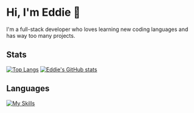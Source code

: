 # Hi, I'm Eddie 👋
I'm a full-stack developer who loves learning new coding languages and has way too many projects.

## Stats
[![Top Langs](https://github-readme-stats.vercel.app/api/top-langs/?username=b-edd&theme=radical&align=left&layout=donut)](https://github.com/b-edd/github-readme-stats)
[![Eddie's GitHub stats](https://github-readme-stats.vercel.app/api?username=b-edd&theme=radical&rank_icon=github)](https://github.com/b-edd/github-readme-stats)

## Languages
[![My Skills](https://skillicons.dev/icons?i=python,c#,html,css,js)](https://skillicons.dev)
<!--
**B-Edd/B-Edd** is a ✨ _special_ ✨ repository because its `README.md` (this file) appears on your GitHub profile.

Here are some ideas to get you started:

- 🔭 I’m currently working on ...
- 🌱 I’m currently learning ...
- 👯 I’m looking to collaborate on ...
- 🤔 I’m looking for help with ...
- 💬 Ask me about ...
- 📫 How to reach me: ...
- 😄 Pronouns: ...
- ⚡ Fun fact: ...
-->
